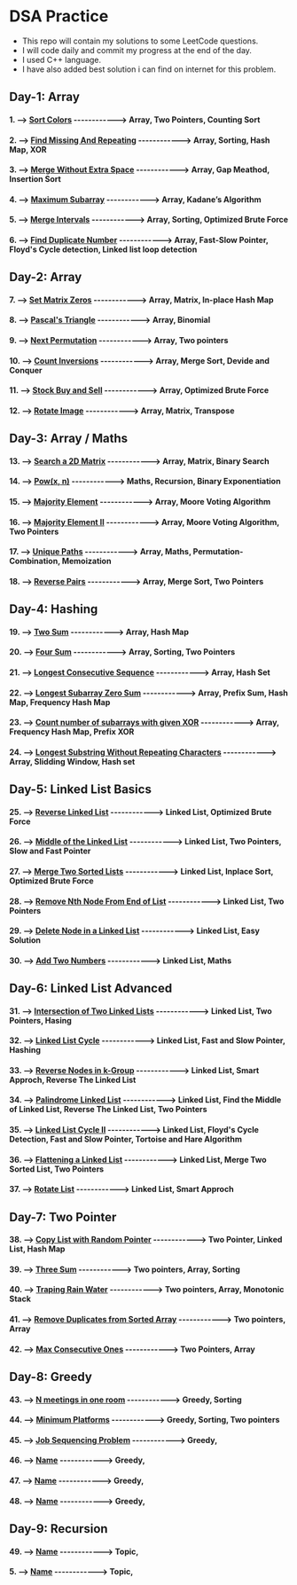 # DSA Practice

-   This repo will contain my solutions to some LeetCode questions.
-   I will code daily and commit my progress at the end of the day.
-   I used C++ language.
-   I have also added best solution i can find on internet for this problem.

## Day-1: Array

#### 1. --> [Sort Colors](https://leetcode.com/problems/sort-colors/ "LeetCode") ------------> Array, Two Pointers, Counting Sort

#### 2. --> [Find Missing And Repeating](https://www.geeksforgeeks.org/find-a-repeating-and-a-missing-number/ "GeeksforGeeks") ------------> Array, Sorting, Hash Map, XOR

#### 3. --> [Merge Without Extra Space](https://www.geeksforgeeks.org/efficiently-merging-two-sorted-arrays-with-o1-extra-space/ "GeeksforGeeks") ------------> Array, Gap Meathod, Insertion Sort

#### 4. --> [Maximum Subarray](https://leetcode.com/problems/maximum-subarray/ "LeetCode") ------------> Array, Kadane’s Algorithm

#### 5. --> [Merge Intervals](https://leetcode.com/problems/merge-intervals/ "LeetCode") ------------> Array, Sorting, Optimized Brute Force

#### 6. --> [Find Duplicate Number](https://leetcode.com/problems/find-the-duplicate-number/ "LeetCode") ------------> Array, Fast-Slow Pointer, Floyd's Cycle detection, Linked list loop detection

## Day-2: Array

#### 7. --> [Set Matrix Zeros](https://leetcode.com/problems/set-matrix-zeroes/ "LeetCode") ------------> Array, Matrix, In-place Hash Map

#### 8. --> [Pascal's Triangle](https://leetcode.com/problems/pascals-triangle/ "LeetCode") ------------> Array, Binomial

#### 9. --> [Next Permutation](https://leetcode.com/problems/next-permutation/ "LeetCode") ------------> Array, Two pointers

#### 10. --> [Count Inversions](https://practice.geeksforgeeks.org/problems/inversion-of-array-1587115620/1 "GeeksforGeeks") ------------> Array, Merge Sort, Devide and Conquer

#### 11. --> [Stock Buy and Sell](https://leetcode.com/problems/best-time-to-buy-and-sell-stock/ "LeetCode") ------------> Array, Optimized Brute Force

#### 12. --> [Rotate Image](https://leetcode.com/problems/rotate-image/ "LeetCode") ------------> Array, Matrix, Transpose

## Day-3: Array / Maths

#### 13. --> [Search a 2D Matrix](https://leetcode.com/problems/search-a-2d-matrix/ "LeetCode") ------------> Array, Matrix, Binary Search

#### 14. --> [Pow(x, n)](https://leetcode.com/problems/powx-n/ "LeetCode") ------------> Maths, Recursion, Binary Exponentiation

#### 15. --> [Majority Element](https://leetcode.com/problems/majority-element/ "LeetCode") ------------> Array, Moore Voting Algorithm

#### 16. --> [Majority Element II](https://leetcode.com/problems/majority-element-ii/ "LeetCode") ------------> Array, Moore Voting Algorithm, Two Pointers

#### 17. --> [Unique Paths](https://leetcode.com/problems/unique-paths/ "LeetCode") ------------> Array, Maths, Permutation-Combination, Memoization

#### 18. --> [Reverse Pairs](https://leetcode.com/problems/reverse-pairs/ "LeetCode") ------------> Array, Merge Sort, Two Pointers

## Day-4: Hashing

#### 19. --> [Two Sum](https://leetcode.com/problems/two-sum/ "LeetCode") ------------> Array, Hash Map

#### 20. --> [Four Sum](https://leetcode.com/problems/4sum/ "LeetCode") ------------> Array, Sorting, Two Pointers

#### 21. --> [Longest Consecutive Sequence](https://leetcode.com/problems/longest-consecutive-sequence/ "LeetCode") ------------> Array, Hash Set

#### 22. --> [Longest Subarray Zero Sum](https://practice.geeksforgeeks.org/problems/largest-subarray-with-0-sum/1 "GeeksForGeeks") ------------> Array, Prefix Sum, Hash Map, Frequency Hash Map

#### 23. --> [Count number of subarrays with given XOR](https://leetcode.com/problems/ "LeetCode") ------------> Array, Frequency Hash Map, Prefix XOR

#### 24. --> [Longest Substring Without Repeating Characters](https://leetcode.com/problems/longest-substring-without-repeating-characters/ "LeetCode") ------------> Array, Slidding Window, Hash set

## Day-5: Linked List Basics

#### 25. --> [Reverse Linked List](https://leetcode.com/problems/reverse-linked-list/ "LeetCode") ------------> Linked List, Optimized Brute Force

#### 26. --> [Middle of the Linked List](https://leetcode.com/problems/middle-of-the-linked-list/ "LeetCode") ------------> Linked List, Two Pointers, Slow and Fast Pointer

#### 27. --> [Merge Two Sorted Lists](https://leetcode.com/problems/merge-two-sorted-lists/ "LeetCode") ------------> Linked List, Inplace Sort, Optimized Brute Force

#### 28. --> [Remove Nth Node From End of List](https://leetcode.com/problems/remove-nth-node-from-end-of-list/ "LeetCode") ------------> Linked List, Two Pointers

#### 29. --> [Delete Node in a Linked List](https://leetcode.com/problems/delete-node-in-a-linked-list/ "LeetCode") ------------> Linked List, Easy Solution

#### 30. --> [Add Two Numbers](https://leetcode.com/problems/add-two-numbers/ "LeetCode") ------------> Linked List, Maths

## Day-6: Linked List Advanced

#### 31. --> [Intersection of Two Linked Lists](https://leetcode.com/problems/intersection-of-two-linked-lists/ "LeetCode") ------------> Linked List, Two Pointers, Hasing

#### 32. --> [Linked List Cycle](https://leetcode.com/problems/linked-list-cycle/ "LeetCode") ------------> Linked List, Fast and Slow Pointer, Hashing

#### 33. --> [Reverse Nodes in k-Group](https://leetcode.com/problems/reverse-nodes-in-k-group/ "LeetCode") ------------> Linked List, Smart Approch, Reverse The Linked List

#### 34. --> [Palindrome Linked List](https://leetcode.com/problems/palindrome-linked-list/ "LeetCode") ------------> Linked List, Find the Middle of Linked List, Reverse The Linked List, Two Pointers

#### 35. --> [Linked List Cycle II](https://leetcode.com/problems/linked-list-cycle-ii/ "LeetCode") ------------> Linked List, Floyd's Cycle Detection, Fast and Slow Pointer, Tortoise and Hare Algorithm

#### 36. --> [Flattening a Linked List](https://practice.geeksforgeeks.org/problems/flattening-a-linked-list/1# "GeeksForGeeks") ------------> Linked List, Merge Two Sorted List, Two Pointers

#### 37. --> [Rotate List](https://leetcode.com/problems/rotate-list/ "LeetCode") ------------> Linked List, Smart Approch

## Day-7: Two Pointer

#### 38. --> [Copy List with Random Pointer](https://leetcode.com/problems/copy-list-with-random-pointer/ "LeetCode") ------------> Two Pointer, Linked List, Hash Map

#### 39. --> [Three Sum](https://leetcode.com/problems/3sum/ "LeetCode") ------------> Two pointers, Array, Sorting

#### 40. --> [Traping Rain Water](https://leetcode.com/problems/trapping-rain-water/ "LeetCode") ------------> Two pointers, Array, Monotonic Stack

#### 41. --> [Remove Duplicates from Sorted Array](https://leetcode.com/problems/remove-duplicates-from-sorted-array/ "LeetCode") ------------> Two pointers, Array

#### 42. --> [Max Consecutive Ones](https://leetcode.com/problems/max-consecutive-ones/ "LeetCode") ------------> Two Pointers, Array

## Day-8: Greedy

#### 43. --> [N meetings in one room](https://practice.geeksforgeeks.org/problems/n-meetings-in-one-room-1587115620/1 "GeeksForGeeks") ------------> Greedy, Sorting

#### 44. --> [Minimum Platforms](https://practice.geeksforgeeks.org/problems/minimum-platforms-1587115620/1# "GeeksForGeeks") ------------> Greedy, Sorting, Two pointers

#### 45. --> [Job Sequencing Problem](https://practice.geeksforgeeks.org/problems/job-sequencing-problem-1587115620/1# "GeeksForGeeks") ------------> Greedy,

#### 46. --> [Name](link "LeetCode") ------------> Greedy,

#### 47. --> [Name](link "LeetCode") ------------> Greedy,

#### 48. --> [Name](link "LeetCode") ------------> Greedy,

## Day-9: Recursion

#### 49. --> [Name](link "LeetCode") ------------> Topic,

#### 5. --> [Name](link "LeetCode") ------------> Topic,
